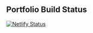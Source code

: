 ## Portfolio Build Status

[![Netlify Status](https://api.netlify.com/api/v1/badges/79aaba7f-eda5-451f-8c18-fb069887a5e4/deploy-status)](https://app.netlify.com/sites/jasperlachance/deploys)
